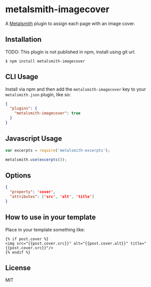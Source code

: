 # metalsmith-imagecover
 A [Metalsmith](http://metalsmith.io) plugin to assign each page with an image cover.


## Installation

TODO: This plugin is not published in npm, install using git url.

    $ npm install metalsmith-imagecover

## CLI Usage

  Install via npm and then add the `metalsmith-imagecover` key to your `metalsmith.json` plugin, like so:

```json
{
  "plugins": {
    "metalsmith-imagecover": true
  } 
}
```

## Javascript Usage

```js
var excerpts = require('metalsmith-excerpts');

metalsmith.use(excerpts());
```

## Options

```json
{
  "property": 'cover',
  "attributes": ['src', 'alt', 'title']
}
```

## How to use in your template

Place in your template something like:

```
{% if post.cover %}
<img src="{{post.cover.src}}" alt="{{post.cover.alt}}" title="{{post.cover.src}}"/>
{% endif %}
```

## License

  MIT
